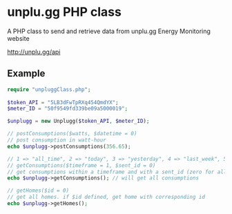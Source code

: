 unplu.gg PHP class
==================

A PHP class to send and retrieve data from unplu.gg Energy Monitoring website

http://unplu.gg/api

## Example
```php
require "unpluggClass.php";
  
$token_API = "5LB3dFwTpRXq454QmdYX";
$meter_ID = "50f9549fd339be09a5000019";

$unplugg = new Unplugg($token_API, $meter_ID);

// postConsumptions($watts, $datetime = 0)
// post consumption in watt-hour
echo $unplugg->postConsumptions(356.65);

// 1 => "all_time", 2 => "today", 3 => "yesterday", 4 => "last_week", 5 => "last_month", 6 => "last_semester"
// getConsumptions($timeframe = 1, $sent_id = 0)
// get consumptions within a timeframe and with a sent_id (zero for all)
echo $unplugg->getConsumptions(); // will get all consumptions

// getHomes($id = 0)
// get all homes. if $id defined, get home with corresponding id
echo $unplugg->getHomes();
```
